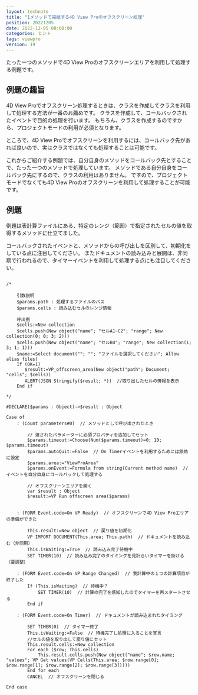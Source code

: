 ```yaml
---
layout: technote
title: "1メソッドで完結する4D View Proのオフスクリーン処理"
position: 20221205
date: 2022-12-05 00:00:00
categories: ヒント
tags: viewpro
version: 19
---
```


たった一つのメソッドで4D View Proのオフスクリーンエリアを利用して処理する例題です。

<!--more-->

## 例題の趣旨

4D View Proでオフスクリーン処理するときは、クラスを作成してクラスを利用して処理する方法が一番のお薦めです。
クラスを作成して、コールバックされたイベントで目的の処理を行います。
もちろん、クラスを作成するのですから、プロジェクトモードの利用が必須となります。

ところで、4D View Proでオフスクリーンを利用するには、コールバック先があれば良いので、実はクラスではなくても処理することは可能です。

これからご紹介する例題では、自分自身のメソッドをコールバック先とすることで、たった一つのメソッドで処理しています。
メソッドである自分自身をコールバック先にするので、クラスの利用はありません。
ですので、プロジェクトモードでなくても4D View Proのオフスクリーンを利用して処理することが可能です。

## 例題

例題は表計算ファイルにある、特定のレンジ（範囲）で指定されたセルの値を取得するメソッドに仕立てました。

コールバックされたイベントと、メソッドからの呼び出しを区別して、初期化をしている点に注目してください。
またドキュメントの読み込みと展開は、非同期で行われるので、タイマーイベントを利用して処理する点にも注目してください。

```4d

/*
	
	引数説明
	$params.path : 処理するファイルのパス
	$params.cells : 読み込むセルのレンジ情報
	
	呼出例
	$cells:=New collection
	$cells.push(New object("name"; "セルA1~C2"; "range"; New collection(0; 0; 3; 2)))
	$cells.push(New object("name"; "セルB4"; "range"; New collection(1; 3; 1; 1)))
	$name:=Select document(""; ""; "ファイルを選択してください"; Allow alias files)
	If (OK=1)
	   $result:=VP_offscreen_area(New object("path"; Document; "cells"; $cells))
	   ALERT(JSON Stringify($result; *))  //取り出したセルの情報を表示
	End if 
	
*/

#DECLARE($params : Object)->$result : Object

Case of 
	: (Count parameters#0)  // メソッドとして呼び出されたとき
		
		// 渡されたパラメーターに必須プロパティを追加してセット
		$params.timeout:=Choose(Num($params.timeout)=0; 10; $params.timeout)
		$params.autoQuit:=False  // On Timerイベントを利用するためには無効に設定
		$params.area:="ViewProArea"
		$params.onEvent:=Formula from string(Current method name)  //イベントを自分自身にコールバックして処理する
		
		// オフスクリーンエリアを開く
		var $result : Object
		$result:=VP Run offscreen area($params)
		
		
	: (FORM Event.code=On VP Ready)  // オフスクリーンで4D View Proエリアの準備ができた
		
		This.result:=New object  // 戻り値を初期化
		VP IMPORT DOCUMENT(This.area; This.path)  // ドキュメントを読み込む（非同期）
		This.isWaiting:=True  // 読み込み完了待機中
		SET TIMER(10)  // 読み込み完了のタイミングを見計らいタイマーを掛ける（要調整）
		
	: (FORM Event.code=On VP Range Changed)  // 表計算中の１つの計算項目が終了した
		If (This.isWaiting)  // 待機中？
			SET TIMER(10)  // 計算の完了を感知したのでタイマーを再スタートさせる
		End if 
		
	: (FORM Event.code=On Timer)  // ドキュメントが読み込まれたタイミング
		
		SET TIMER(0)  // タイマー終了
		This.isWaiting:=False  // 待機完了し処理に入ることを宣言
		//セルの値を取り出して戻り値にセット
		This.result.cells:=New collection
		For each ($row; This.cells)
			This.result.cells.push(New object("name"; $row.name; "values"; VP Get values(VP Cells(This.area; $row.range[0]; $row.range[1]; $row.range[2]; $row.range[3]))))
		End for each 
		CANCEL  // オフスクリーンを閉じる
		
End case 
```
